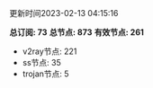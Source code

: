 更新时间2023-02-13 04:15:16

**总订阅: 73**
**总节点: 873**
**有效节点: 261**
- v2ray节点: 221
- ss节点: 35
- trojan节点: 5
